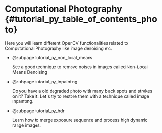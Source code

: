 Computational Photography {#tutorial_py_table_of_contents_photo}
=========================

Here you will learn different OpenCV functionalities related to Computational Photography like image denoising etc.

-   @subpage tutorial_py_non_local_means

    See a good technique to remove noises in images called Non-Local Means Denoising

-   @subpage tutorial_py_inpainting

    Do you have a old degraded photo with many black spots and strokes on it? Take it. Let's try to restore them with a technique called image inpainting.

-   @subpage tutorial_py_hdr

    Learn how to merge exposure sequence and process high dynamic range images.
